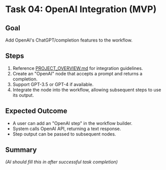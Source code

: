 # Task 04: OpenAI Integration (MVP)

## Goal
Add OpenAI's ChatGPT/completion features to the workflow.

## Steps
1. Reference [PROJECT_OVERVIEW.md](../PROJECT_OVERVIEW.md) for integration guidelines.
2. Create an "OpenAI" node that accepts a prompt and returns a completion.
3. Support GPT-3.5 or GPT-4 if available.
4. Integrate the node into the workflow, allowing subsequent steps to use its output.

## Expected Outcome
- A user can add an "OpenAI step" in the workflow builder.
- System calls OpenAI API, returning a text response.
- Step output can be passed to subsequent nodes.

## Summary
*(AI should fill this in after successful task completion)*
